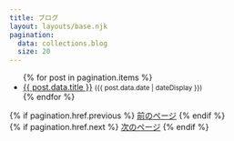 ```yaml
---
title: ブログ
layout: layouts/base.njk
pagination:
  data: collections.blog
  size: 20
---
```


<ul>
  {% for post in pagination.items %}
    <li>
      <a href="{{ post.url }}">{{ post.data.title }}</a>
      <small>({{ post.data.date | dateDisplay }})</small>
    </li>
  {% endfor %}
</ul>

<nav class="pagination">
  <div class="pagination-prev">
    {% if pagination.href.previous %}
      <a href="{{ pagination.href.previous }}">前のページ</a>
    {% endif %}
  </div>
  <div class="pagination-next">
    {% if pagination.href.next %}
      <a href="{{ pagination.href.next }}">次のページ</a>
    {% endif %}
  </div>
</nav>
